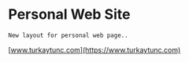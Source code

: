 # Personal Web Site

    New layout for personal web page..

[www.turkaytunc.com](https://www.turkaytunc.com)
